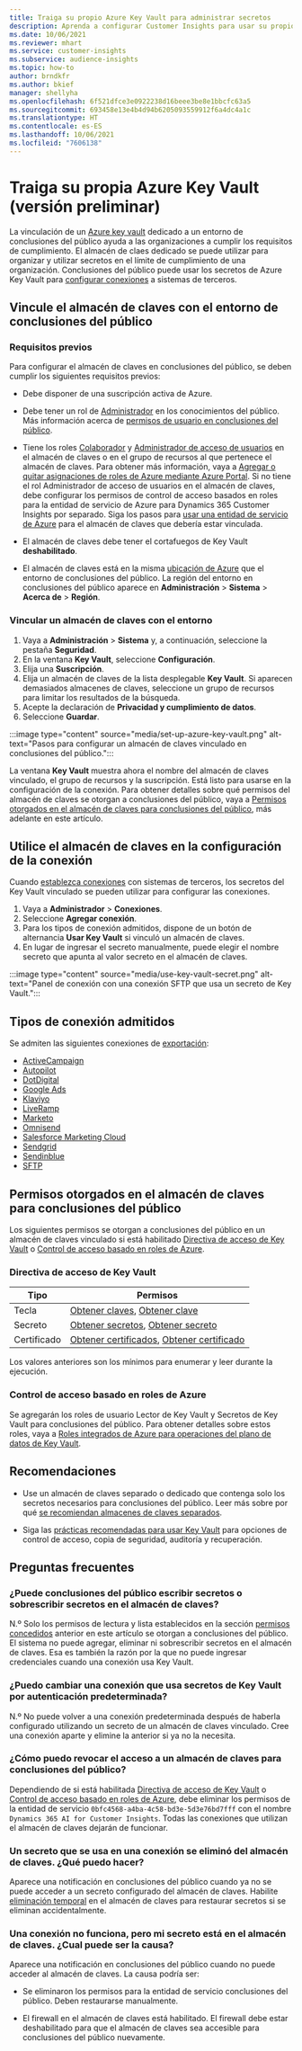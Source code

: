 ```yaml
---
title: Traiga su propio Azure Key Vault para administrar secretos
description: Aprenda a configurar Customer Insights para usar su propio Azure Key Vault.
ms.date: 10/06/2021
ms.reviewer: mhart
ms.service: customer-insights
ms.subservice: audience-insights
ms.topic: how-to
author: brndkfr
ms.author: bkief
manager: shellyha
ms.openlocfilehash: 6f521dfce3e0922238d16beee3be8e1bbcfc63a5
ms.sourcegitcommit: 693458e13e4b4d94b6205093559912f6a4dc4a1c
ms.translationtype: HT
ms.contentlocale: es-ES
ms.lasthandoff: 10/06/2021
ms.locfileid: "7606138"
---
```

# <a name="bring-your-own-azure-key-vault-preview"></a>Traiga su propia Azure Key Vault (versión preliminar)

La vinculación de un [Azure key vault](/azure/key-vault/general/basic-concepts) dedicado a un entorno de conclusiones del público ayuda a las organizaciones a cumplir los requisitos de cumplimiento.
El almacén de claes dedicado se puede utilizar para organizar y utilizar secretos en el límite de cumplimiento de una organización. Conclusiones del público puede usar los secretos de Azure Key Vault para [configurar conexiones](connections.md) a sistemas de terceros.

## <a name="link-the-key-vault-to-the-audience-insights-environment"></a>Vincule el almacén de claves con el entorno de conclusiones del público

### <a name="prerequisites"></a>Requisitos previos

Para configurar el almacén de claves en conclusiones del público, se deben cumplir los siguientes requisitos previos:

- Debe disponer de una suscripción activa de Azure.

- Debe tener un rol de [Administrador](permissions.md#administrator) en los conocimientos del público. Más información acerca de [permisos de usuario en conclusiones del público](permissions.md#assign-roles-and-permissions).

- Tiene los roles [Colaborador](/azure/role-based-access-control/built-in-roles#contributor) y [Administrador de acceso de usuarios](/azure/role-based-access-control/built-in-roles#user-access-administrator) en el almacén de claves o en el grupo de recursos al que pertenece el almacén de claves. Para obtener más información, vaya a [Agregar o quitar asignaciones de roles de Azure mediante Azure Portal](/azure/role-based-access-control/role-assignments-portal). Si no tiene el rol Administrador de acceso de usuarios en el almacén de claves, debe configurar los permisos de control de acceso basados en roles para la entidad de servicio de Azure para Dynamics 365 Customer Insights por separado. Siga los pasos para [usar una entidad de servicio de Azure](connect-service-principal.md) para el almacén de claves que debería estar vinculada.

- El almacén de claves debe tener el cortafuegos de Key Vault **deshabilitado**.

- El almacén de claves está en la misma [ubicación de Azure](https://azure.microsoft.com/global-infrastructure/geographies/#overview) que el entorno de conclusiones del público. La región del entorno en conclusiones del público aparece en **Administración** > **Sistema** > **Acerca de** > **Región**.

### <a name="link-a-key-vault-to-the-environment"></a>Vincular un almacén de claves con el entorno

1. Vaya a **Administración** > **Sistema** y, a continuación, seleccione la pestaña **Seguridad**.
1. En la ventana **Key Vault**, seleccione **Configuración**.
1. Elija una **Suscripción**.
1. Elija un almacén de claves de la lista desplegable **Key Vault**. Si aparecen demasiados almacenes de claves, seleccione un grupo de recursos para limitar los resultados de la búsqueda.
1. Acepte la declaración de **Privacidad y cumplimiento de datos**.
1. Seleccione **Guardar**.

:::image type="content" source="media/set-up-azure-key-vault.png" alt-text="Pasos para configurar un almacén de claves vinculado en conclusiones del público.":::

La ventana **Key Vault** muestra ahora el nombre del almacén de claves vinculado, el grupo de recursos y la suscripción. Está listo para usarse en la configuración de la conexión.
Para obtener detalles sobre qué permisos del almacén de claves se otorgan a conclusiones del público, vaya a [Permisos otorgados en el almacén de claves para conclusiones del público](#permissions-granted-on-the-key-vault-to-audience-insights), más adelante en este artículo.

## <a name="use-the-key-vault-in-the-connection-setup"></a>Utilice el almacén de claves en la configuración de la conexión

Cuando [establezca conexiones](connections.md) con sistemas de terceros, los secretos del Key Vault vinculado se pueden utilizar para configurar las conexiones.

1. Vaya a **Administrador** > **Conexiones**.
1. Seleccione **Agregar conexión**.
1. Para los tipos de conexión admitidos, dispone de un botón de alternancia **Usar Key Vault** si vinculó un almacén de claves.
1. En lugar de ingresar el secreto manualmente, puede elegir el nombre secreto que apunta al valor secreto en el almacén de claves.

:::image type="content" source="media/use-key-vault-secret.png" alt-text="Panel de conexión con una conexión SFTP que usa un secreto de Key Vault.":::

## <a name="supported-connection-types"></a>Tipos de conexión admitidos

Se admiten las siguientes conexiones de [exportación](export-destinations.md):

* [ActiveCampaign](export-active-campaign.md)
* [Autopilot](export-autopilot.md)
* [DotDigital](export-dotdigital.md)
* [Google Ads](export-google-ads.md)
* [Klaviyo](export-klaviyo.md)
* [LiveRamp](export-liveramp.md)
* [Marketo](export-marketo.md)
* [Omnisend](export-omnisend.md)
* [Salesforce Marketing Cloud](export-salesforce.md)
* [Sendgrid](export-sendgrid.md)
* [Sendinblue](export-sendinblue.md)
* [SFTP](export-sftp.md)

## <a name="permissions-granted-on-the-key-vault-to-audience-insights"></a>Permisos otorgados en el almacén de claves para conclusiones del público

Los siguientes permisos se otorgan a conclusiones del público en un almacén de claves vinculado si está habilitado [Directiva de acceso de Key Vault](/azure/key-vault/general/assign-access-policy?tabs=azure-portal) o [Control de acceso basado en roles de Azure](/azure/key-vault/general/rbac-guide?tabs=azure-cli).

### <a name="key-vault-access-policy"></a>Directiva de acceso de Key Vault

| Tipo        | Permisos          |
| ----------- | -------------------- |
| Tecla         | [Obtener claves](/rest/api/keyvault/get-keys), [Obtener clave](/rest/api/keyvault/get-key)                                 |
| Secreto      | [Obtener secretos](/rest/api/keyvault/get-secrets), [Obtener secreto](/rest/api/keyvault/get-secret)                     |
| Certificado | [Obtener certificados](/rest/api/keyvault/get-certificates), [Obtener certificado](/rest/api/keyvault/get-certificate) |

Los valores anteriores son los mínimos para enumerar y leer durante la ejecución.

### <a name="azure-role-based-access-control"></a>Control de acceso basado en roles de Azure

Se agregarán los roles de usuario Lector de Key Vault y Secretos de Key Vault para conclusiones del público. Para obtener detalles sobre estos roles, vaya a [Roles integrados de Azure para operaciones del plano de datos de Key Vault](/azure/key-vault/general/rbac-guide?tabs=azure-cli).

## <a name="recommendations"></a>Recomendaciones

- Use un almacén de claves separado o dedicado que contenga solo los secretos necesarios para conclusiones del público. Leer más sobre por qué [se recomiendan almacenes de claves separados](/azure/key-vault/general/best-practices#why-we-recommend-separate-key-vaults).

- Siga las [prácticas recomendadas para usar Key Vault](/azure/key-vault/general/best-practices#turn-on-logging) para opciones de control de acceso, copia de seguridad, auditoría y recuperación.

## <a name="frequently-asked-questions"></a>Preguntas frecuentes

### <a name="can-audience-insights-write-secrets-or-overwrite-secrets-into-the-key-vault"></a>¿Puede conclusiones del público escribir secretos o sobrescribir secretos en el almacén de claves?

N.º Solo los permisos de lectura y lista establecidos en la sección [permisos concedidos](#permissions-granted-on-the-key-vault-to-audience-insights) anterior en este artículo se otorgan a conclusiones del público. El sistema no puede agregar, eliminar ni sobrescribir secretos en el almacén de claves. Esa es también la razón por la que no puede ingresar credenciales cuando una conexión usa Key Vault.

### <a name="can-i-change-a-connection-from-using-key-vault-secrets-to-default-authentication"></a>¿Puedo cambiar una conexión que usa secretos de Key Vault por autenticación predeterminada?

N.º No puede volver a una conexión predeterminada después de haberla configurado utilizando un secreto de un almacén de claves vinculado. Cree una conexión aparte y elimine la anterior si ya no la necesita.

### <a name="how-can-i-revoke-access-to-a-key-vault-for-audience-insights"></a>¿Cómo puedo revocar el acceso a un almacén de claves para conclusiones del público?

Dependiendo de si está habilitada [Directiva de acceso de Key Vault](/azure/key-vault/general/assign-access-policy?tabs=azure-portal) o [Control de acceso basado en roles de Azure](/azure/key-vault/general/rbac-guide?tabs=azure-cli), debe eliminar los permisos de la entidad de servicio `0bfc4568-a4ba-4c58-bd3e-5d3e76bd7fff` con el nombre `Dynamics 365 AI for Customer Insights`. Todas las conexiones que utilizan el almacén de claves dejarán de funcionar.

### <a name="a-secret-thats-used-in-a-connection-got-removed-from-the-key-vault-what-can-i-do"></a>Un secreto que se usa en una conexión se eliminó del almacén de claves. ¿Qué puedo hacer?

Aparece una notificación en conclusiones del público cuando ya no se puede acceder a un secreto configurado del almacén de claves. Habilite [eliminación temporal](/azure/key-vault/general/soft-delete-overview) en el almacén de claves para restaurar secretos si se eliminan accidentalmente.

### <a name="a-connection-doesnt-work-but-my-secret-is-in-the-key-vault-what-might-be-the-cause"></a>Una conexión no funciona, pero mi secreto está en el almacén de claves. ¿Cual puede ser la causa?

Aparece una notificación en conclusiones del público cuando no puede acceder al almacén de claves. La causa podría ser:

- Se eliminaron los permisos para la entidad de servicio conclusiones del público. Deben restaurarse manualmente.

- El firewall en el almacén de claves está habilitado. El firewall debe estar deshabilitado para que el almacén de claves sea accesible para conclusiones del público nuevamente.
